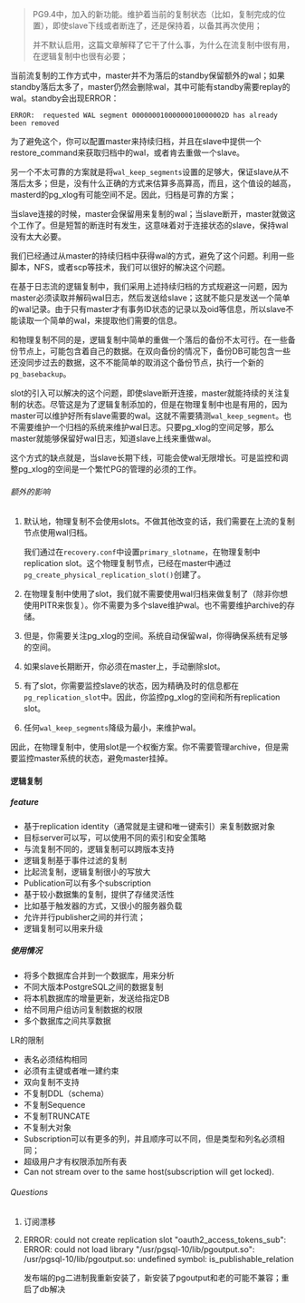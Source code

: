 > PG9.4中，加入的新功能。维护着当前的复制状态（比如，复制完成的位置），即使slave下线或者断连了，还是保持着，以备其再次使用；
>
> 并不默认启用，这篇文章解释了它干了什么事，为什么在流复制中很有用，在逻辑复制中也很有必要；

当前流复制的工作方式中，master并不为落后的standby保留额外的wal；如果standby落后太多了，master仍然会删除wal，其中可能有standby需要replay的wal。standby会出现ERROR：

```
ERROR:  requested WAL segment 00000001000000010000002D has already been removed
```

为了避免这个，你可以配置master来持续归档，并且在slave中提供一个restore_command来获取归档中的wal，或者肯去重做一个slave。

另一个不太可靠的方案就是将`wal_keep_segments`设置的足够大，保证slave从不落后太多；但是，没有什么正确的方式来估算多高算高，而且，这个值设的越高，masterd的pg_xlog有可能空间不足。因此，归档是可靠的方案；

当slave连接的时候，master会保留用来复制的wal；当slave断开，master就做这个工作了。但是短暂的断连时有发生，这意味着对于连接状态的slave，保持wal没有太大必要。

我们已经通过从master的持续归档中获得wal的方式，避免了这个问题。利用一些脚本，NFS，或者scp等技术，我们可以很好的解决这个问题。

在基于日志流的逻辑复制中，我们采用上述持续归档的方式规避这一问题，因为master必须读取并解码wal日志，然后发送给slave；这就不能只是发送一个简单的wal记录。由于只有master才有事务ID状态的记录以及oid等信息，所以slave不能读取一个简单的wal，来提取他们需要的信息。

和物理复制不同的是，逻辑复制中简单的重做一个落后的备份不太可行。在一些备份节点上，可能包含着自己的数据。在双向备份的情况下，备份DB可能包含一些还没同步过去的数据，这不不能简单的取消这个备份节点，执行一个新的`pg_basebackup`。

slot的引入可以解决的这个问题，即使slave断开连接，master就能持续的关注复制的状态。尽管这是为了逻辑复制添加的，但是在物理复制中也是有用的，因为master可以维护好所有slave需要的wal。这就不需要猜测`wal_keep_segment`。也不需要维护一个归档的系统来维护wal日志。只要pg_xlog的空间足够，那么master就能够保留好wal日志，知道slave上线来重做wal。

这个方式的缺点就是，当slave长期下线，可能会使wal无限增长。可是监控和调整pg_xlog的空间是一个繁忙PG的管理的必须的工作。

###### 额外的影响

1. 默认地，物理复制不会使用slots。不做其他改变的话，我们需要在上流的复制节点使用wal归档。

   我们通过在`recovery.conf`中设置`primary_slotname`，在物理复制中replication slot。这个物理复制节点，已经在master中通过`pg_create_physical_replication_slot()`创建了。

2. 在物理复制中使用了slot，我们就不需要使用wal归档来做复制了（除非你想使用PITR来恢复）。你不需要为多个slave维护wal。也不需要维护archive的存储。

3. 但是，你需要关注pg_xlog的空间。系统自动保留wal，你得确保系统有足够的空间。

4. 如果slave长期断开，你必须在master上，手动删除slot。

5. 有了slot，你需要监控slave的状态，因为精确及时的信息都在`pg_replication_slot`中。因此，你监控pg_xlog的空间和所有replication slot。

6. 任何`wal_keep_segments`降级为最小，来维护wal。

因此，在物理复制中，使用slot是一个权衡方案。你不需要管理archive，但是需要监控master系统的状态，避免master挂掉。

#### 逻辑复制

##### feature

+ 基于replication identity（通常就是主键和唯一键索引）来复制数据对象
+ 目标server可以写，可以使用不同的索引和安全策略
+ 与流复制不同的，逻辑复制可以跨版本支持
+ 逻辑复制基于事件过滤的复制
+ 比起流复制，逻辑复制很小的写放大
+ Publication可以有多个subscription
+ 基于较小数据集的复制，提供了存储灵活性
+ 比如基于触发器的方式，又很小的服务器负载
+ 允许并行publisher之间的并行流；
+ 逻辑复制可以用来升级

##### 使用情况

+ 将多个数据库合并到一个数据库，用来分析
+ 不同大版本PostgreSQL之间的数据复制
+ 将本机数据库的增量更新，发送给指定DB
+ 给不同用户组访问复制数据的权限
+ 多个数据库之间共享数据

LR的限制

+ 表名必须结构相同
+ 必须有主键或者唯一建约束
+ 双向复制不支持
+ 不复制DDL（schema）
+ 不复制Sequence
+ 不复制TRUNCATE
+ 不复制大对象
+ Subscription可以有更多的列，并且顺序可以不同，但是类型和列名必须相同；
+ 超级用户才有权限添加所有表
+ Can not stream over to the same host(subscription will get locked).

###### Questions

1. 订阅漂移


2. ERROR:  could not create replication slot "oauth2_access_tokens_sub": ERROR:  could not load library "/usr/pgsql-10/lib/pgoutput.so": /usr/pgsql-10/lib/pgoutput.so: undefined symbol: is_publishable_relation

   发布端的pg二进制我重新安装了，新安装了pgoutput和老的可能不兼容；重启了db解决